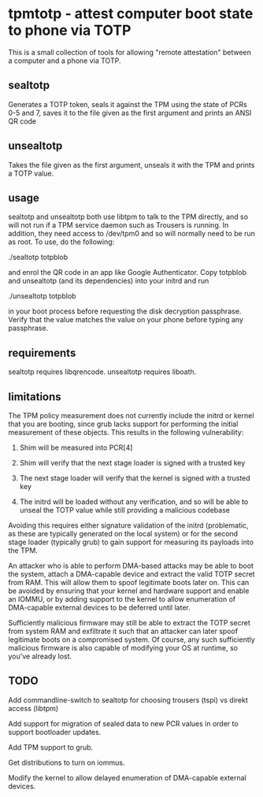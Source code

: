 # tpmtotp - attest computer boot state to phone via TOTP

This is a small collection of tools for allowing "remote attestation" between
a computer and a phone via TOTP.

## sealtotp

Generates a TOTP token, seals it against the TPM using the state of PCRs 0-5
and 7, saves it to the file given as the first argument and prints an ANSI QR
code

## unsealtotp

Takes the file given as the first argument, unseals it with the TPM and
prints a TOTP value.

## usage

sealtotp and unsealtotp both use libtpm to talk to the TPM directly, and so
will not run if a TPM service daemon such as Trousers is running. In
addition, they need access to /dev/tpm0 and so will normally need to be run
as root. To use, do the following:

./sealtotp totpblob

and enrol the QR code in an app like Google Authenticator. Copy totpblob and
unsealtotp (and its dependencies) into your initrd and run

./unsealtotp totpblob

in your boot process before requesting the disk decryption
passphrase. Verify that the value matches the value on your phone before
typing any passphrase.

## requirements

sealtotp requires libqrencode. unsealtotp requires liboath.

## limitations

The TPM policy measurement does not currently include the initrd or kernel
that you are booting, since grub lacks support for performing the initial
measurement of these objects. This results in the following vulnerability:

1) Shim will be measured into PCR[4]

2) Shim will verify that the next stage loader is signed with a trusted key

3) The next stage loader will verify that the kernel is signed with a
trusted key

4) The initrd will be loaded without any verification, and so will be able
to unseal the TOTP value while still providing a malicious codebase

Avoiding this requires either signature validation of the initrd
(problematic, as these are typically generated on the local system) or for
the second stage loader (typically grub) to gain support for measuring its
payloads into the TPM.

An attacker who is able to perform DMA-based attacks may be able to boot the
system, attach a DMA-capable device and extract the valid TOTP secret from
RAM. This will allow them to spoof legitimate boots later on. This can be
avoided by ensuring that your kernel and hardware support and enable an
IOMMU, or by adding support to the kernel to allow enumeration of
DMA-capable external devices to be deferred until later.

Sufficiently malicious firmware may still be able to extract the TOTP secret
from system RAM and exfiltrate it such that an attacker can later spoof
legitimate boots on a compromised system. Of course, any such sufficiently
malicious firmware is also capable of modifying your OS at runtime, so
you've already lost.

## TODO

Add commandline-switch to sealtotp for choosing trousers (tspi) vs direkt
access (libtpm)

Add support for migration of sealed data to new PCR values in order to
support bootloader updates.

Add TPM support to grub.

Get distributions to turn on iommus.

Modify the kernel to allow delayed enumeration of DMA-capable external
devices.